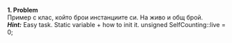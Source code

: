 **1. Problem** <br>
Пример с клас, който брои инстанциите си. На живо и общ брой.
<br>
***Hint:*** Easy task. Static variable + how to init it. unsigned SelfCounting::live = 0;

